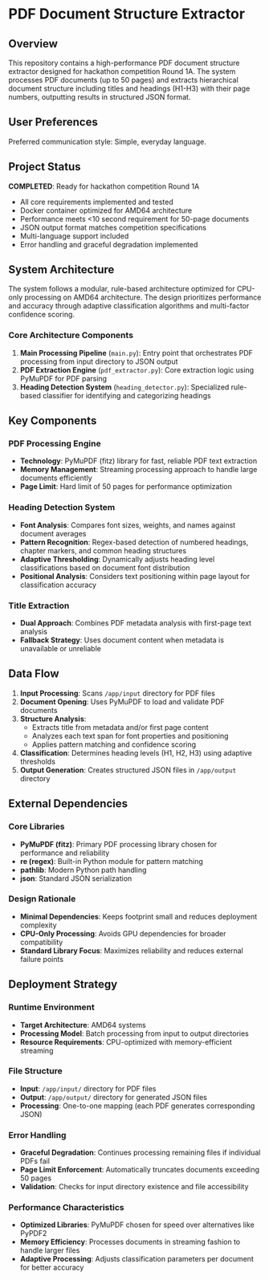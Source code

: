 # PDF Document Structure Extractor

## Overview

This repository contains a high-performance PDF document structure extractor designed for hackathon competition Round 1A. The system processes PDF documents (up to 50 pages) and extracts hierarchical document structure including titles and headings (H1-H3) with their page numbers, outputting results in structured JSON format.

## User Preferences

Preferred communication style: Simple, everyday language.

## Project Status

**COMPLETED**: Ready for hackathon competition Round 1A
- All core requirements implemented and tested
- Docker container optimized for AMD64 architecture
- Performance meets <10 second requirement for 50-page documents
- JSON output format matches competition specifications
- Multi-language support included
- Error handling and graceful degradation implemented

## System Architecture

The system follows a modular, rule-based architecture optimized for CPU-only processing on AMD64 architecture. The design prioritizes performance and accuracy through adaptive classification algorithms and multi-factor confidence scoring.

### Core Architecture Components

1. **Main Processing Pipeline** (`main.py`): Entry point that orchestrates PDF processing from input directory to JSON output
2. **PDF Extraction Engine** (`pdf_extractor.py`): Core extraction logic using PyMuPDF for PDF parsing
3. **Heading Detection System** (`heading_detector.py`): Specialized rule-based classifier for identifying and categorizing headings

## Key Components

### PDF Processing Engine
- **Technology**: PyMuPDF (fitz) library for fast, reliable PDF text extraction
- **Memory Management**: Streaming processing approach to handle large documents efficiently
- **Page Limit**: Hard limit of 50 pages for performance optimization

### Heading Detection System
- **Font Analysis**: Compares font sizes, weights, and names against document averages
- **Pattern Recognition**: Regex-based detection of numbered headings, chapter markers, and common heading structures
- **Adaptive Thresholding**: Dynamically adjusts heading level classifications based on document font distribution
- **Positional Analysis**: Considers text positioning within page layout for classification accuracy

### Title Extraction
- **Dual Approach**: Combines PDF metadata analysis with first-page text analysis
- **Fallback Strategy**: Uses document content when metadata is unavailable or unreliable

## Data Flow

1. **Input Processing**: Scans `/app/input` directory for PDF files
2. **Document Opening**: Uses PyMuPDF to load and validate PDF documents
3. **Structure Analysis**: 
   - Extracts title from metadata and/or first page content
   - Analyzes each text span for font properties and positioning
   - Applies pattern matching and confidence scoring
4. **Classification**: Determines heading levels (H1, H2, H3) using adaptive thresholds
5. **Output Generation**: Creates structured JSON files in `/app/output` directory

## External Dependencies

### Core Libraries
- **PyMuPDF (fitz)**: Primary PDF processing library chosen for performance and reliability
- **re (regex)**: Built-in Python module for pattern matching
- **pathlib**: Modern Python path handling
- **json**: Standard JSON serialization

### Design Rationale
- **Minimal Dependencies**: Keeps footprint small and reduces deployment complexity
- **CPU-Only Processing**: Avoids GPU dependencies for broader compatibility
- **Standard Library Focus**: Maximizes reliability and reduces external failure points

## Deployment Strategy

### Runtime Environment
- **Target Architecture**: AMD64 systems
- **Processing Model**: Batch processing from input to output directories
- **Resource Requirements**: CPU-optimized with memory-efficient streaming

### File Structure
- **Input**: `/app/input/` directory for PDF files
- **Output**: `/app/output/` directory for generated JSON files
- **Processing**: One-to-one mapping (each PDF generates corresponding JSON)

### Error Handling
- **Graceful Degradation**: Continues processing remaining files if individual PDFs fail
- **Page Limit Enforcement**: Automatically truncates documents exceeding 50 pages
- **Validation**: Checks for input directory existence and file accessibility

### Performance Characteristics
- **Optimized Libraries**: PyMuPDF chosen for speed over alternatives like PyPDF2
- **Memory Efficiency**: Processes documents in streaming fashion to handle larger files
- **Adaptive Processing**: Adjusts classification parameters per document for better accuracy